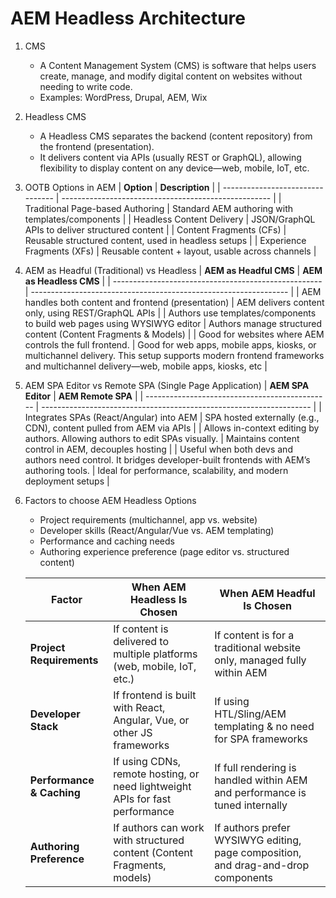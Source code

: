 # AEM Headless Architecture

1.  CMS

    -   A Content Management System (CMS) is software that helps users create, manage, and modify digital content on websites without needing to write code.
    -   Examples: WordPress, Drupal, AEM, Wix

2.  Headless CMS

    -   A Headless CMS separates the backend (content repository) from the frontend (presentation).
    -   It delivers content via APIs (usually REST or GraphQL), allowing flexibility to display content on any device—web, mobile, IoT, etc.

3.  OOTB Options in AEM
    | **Option** | **Description** |
    | -------------------------------- | ---------------------------------------------------- |
    | Traditional Page-based Authoring | Standard AEM authoring with templates/components |
    | Headless Content Delivery | JSON/GraphQL APIs to deliver structured content |
    | Content Fragments (CFs) | Reusable structured content, used in headless setups |
    | Experience Fragments (XFs) | Reusable content + layout, usable across channels |

4.  AEM as Headful (Traditional) vs Headless
    | **AEM as Headful CMS** | **AEM as Headless CMS** |
    | ---------------------------------------------------- | ---------------------------------------------------------------- |
    | AEM handles both content and frontend (presentation) | AEM delivers content only, using REST/GraphQL APIs |
    | Authors use templates/components to build web pages using WYSIWYG editor | Authors manage structured content (Content Fragments & Models) |
    | Good for websites where AEM controls the full frontend. | Good for web apps, mobile apps, kiosks, or multichannel delivery. This setup supports modern frontend frameworks and multichannel delivery—web, mobile apps, kiosks, etc |

5.  AEM SPA Editor vs Remote SPA (Single Page Application)
    | **AEM SPA Editor** | **AEM Remote SPA** |
    | ---------------------------------------------- | ------------------------------------------------------------------- |
    | Integrates SPAs (React/Angular) into AEM | SPA hosted externally (e.g., CDN), content pulled from AEM via APIs |
    | Allows in-context editing by authors. Allowing authors to edit SPAs visually. | Maintains content control in AEM, decouples hosting |
    | Useful when both devs and authors need control. It bridges developer-built frontends with AEM’s authoring tools. | Ideal for performance, scalability, and modern deployment setups |

6.  Factors to choose AEM Headless Options

    -   Project requirements (multichannel, app vs. website)
    -   Developer skills (React/Angular/Vue vs. AEM templating)
    -   Performance and caching needs
    -   Authoring experience preference (page editor vs. structured content)

    | **Factor**                | **When AEM Headless Is Chosen**                                              | **When AEM Headful Is Chosen**                                                    |
    | ------------------------- | ---------------------------------------------------------------------------- | --------------------------------------------------------------------------------- |
    | **Project Requirements**  | If content is delivered to multiple platforms (web, mobile, IoT, etc.)       | If content is for a traditional website only, managed fully within AEM            |
    | **Developer Stack**       | If frontend is built with React, Angular, Vue, or other JS frameworks        | If using HTL/Sling/AEM templating & no need for SPA frameworks                    |
    | **Performance & Caching** | If using CDNs, remote hosting, or need lightweight APIs for fast performance | If full rendering is handled within AEM and performance is tuned internally       |
    | **Authoring Preference**  | If authors can work with structured content (Content Fragments, models)      | If authors prefer WYSIWYG editing, page composition, and drag-and-drop components |
